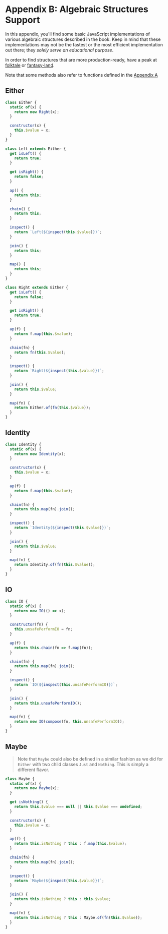 # Appendix B: Algebraic Structures Support

In this appendix, you'll find some basic JavaScript implementations of various algebraic
structures described in the book. Keep in mind that these implementations may not be the fastest or the
most efficient implementation out there; they *solely serve an educational purpose*.

In order to find structures that are more production-ready, have a peak at [folktale](http://folktale.github.io/)
or [fantasy-land](https://github.com/fantasyland).

Note that some methods also refer to functions defined in the [Appendix A](./appendix_a.md)

## Either

```js
class Either {
  static of(x) {
    return new Right(x);
  }

  constructor(x) {
    this.$value = x;
  }
}

class Left extends Either {
  get isLeft() {
    return true;
  }

  get isRight() {
    return false;
  }

  ap() {
    return this;
  }

  chain() {
    return this;
  }

  inspect() {
    return `Left(${inspect(this.$value)})`;
  }

  join() {
    return this;
  }

  map() {
    return this;
  }
}

class Right extends Either {
  get isLeft() {
    return false;
  }

  get isRight() {
    return true;
  }

  ap(f) {
    return f.map(this.$value);
  }

  chain(fn) {
    return fn(this.$value);
  }

  inspect() {
    return `Right(${inspect(this.$value)})`;
  }

  join() {
    return this.$value;
  }

  map(fn) {
    return Either.of(fn(this.$value));
  }
}
```

## Identity

```js
class Identity {
  static of(x) {
    return new Identity(x);
  }

  constructor(x) {
    this.$value = x;
  }

  ap(f) {
    return f.map(this.$value);
  }

  chain(fn) {
    return this.map(fn).join();
  }

  inspect() {
    return `Identity(${inspect(this.$value)})`;
  }

  join() {
    return this.$value;
  }

  map(fn) {
    return Identity.of(fn(this.$value));
  }
}
```

## IO

```js
class IO {
  static of(x) {
    return new IO(() => x);
  }

  constructor(fn) {
    this.unsafePerformIO = fn;
  }

  ap(f) {
    return this.chain(fn => f.map(fn));
  }

  chain(fn) {
    return this.map(fn).join();
  }

  inspect() {
    return `IO(${inspect(this.unsafePerformIO)})`;
  }

  join() {
    return this.unsafePerformIO();
  }

  map(fn) {
    return new IO(compose(fn, this.unsafePerformIO));
  }
}
```

## Maybe

> Note that `Maybe` could also be defined in a similar fashion as we did for `Either` with two 
> child classes `Just` and `Nothing`. This is simply a different flavor.

```js
class Maybe {
  static of(x) {
    return new Maybe(x);
  }

  get isNothing() {
    return this.$value === null || this.$value === undefined;
  }

  constructor(x) {
    this.$value = x;
  }

  ap(f) {
    return this.isNothing ? this : f.map(this.$value);
  }

  chain(fn) {
    return this.map(fn).join();
  }

  inspect() {
    return `Maybe(${inspect(this.$value)})`;
  }

  join() {
    return this.isNothing ? this : this.$value;
  }

  map(fn) {
    return this.isNothing ? this : Maybe.of(fn(this.$value));
  }
}
```
